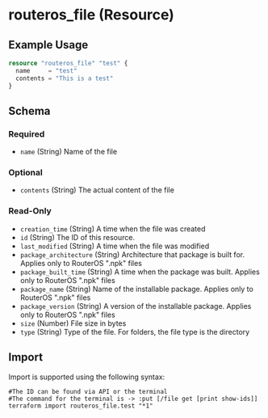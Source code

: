 # routeros_file (Resource)


## Example Usage
```terraform
resource "routeros_file" "test" {
  name     = "test"
  contents = "This is a test"
}
```

<!-- schema generated by tfplugindocs -->
## Schema

### Required

- `name` (String) Name of the file

### Optional

- `contents` (String) The actual content of the file

### Read-Only

- `creation_time` (String) A time when the file was created
- `id` (String) The ID of this resource.
- `last_modified` (String) A time when the file was modified
- `package_architecture` (String) Architecture that package is built for. Applies only to RouterOS ".npk" files
- `package_built_time` (String) A time when the package was built. Applies only to RouterOS ".npk" files
- `package_name` (String) Name of the installable package. Applies only to RouterOS ".npk" files
- `package_version` (String) A version of the installable package. Applies only to RouterOS ".npk" files
- `size` (Number) File size in bytes
- `type` (String) Type of the file. For folders, the file type is the directory

## Import
Import is supported using the following syntax:
```shell
#The ID can be found via API or the terminal
#The command for the terminal is -> :put [/file get [print show-ids]]
terraform import routeros_file.test "*1"
```
